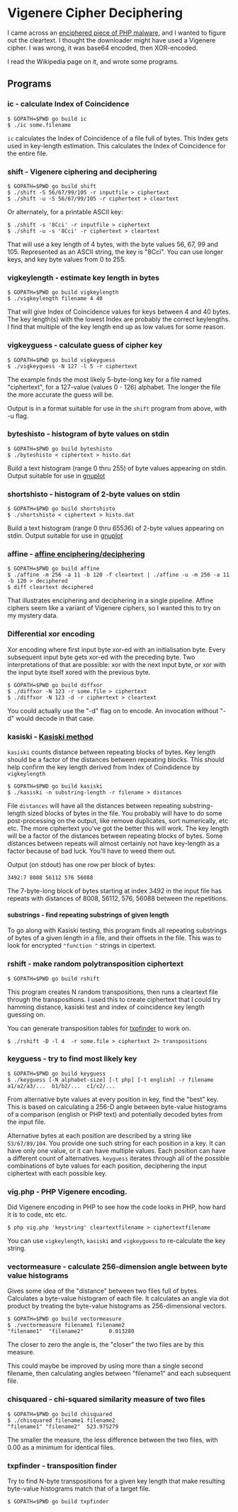 # Vigenere Cipher Deciphering

I came across an [enciphered piece of PHP malware](https://github.com/bediger4000/php-malware-analysis/NxAaGc),
and I wanted to figure out the cleartext.
I thought the downloader might have used a Vigenere cipher.
I was wrong, it was base64 encoded, then XOR-encoded.

I read the Wikipedia page on it, and wrote some programs.

## Programs

### ic - calculate Index of Coincidence

	$ GOPATH=$PWD go build ic
	$ ./ic some.filename

`ic` calculates the Index of Coincidence of a file full of bytes.
This Index gets used in key-length estimation.
This calculates the Index of Coincidence for the entire file.

### shift - Vigenere ciphering and deciphering

	$ GOPATH=$PWD go build shift
	$ ./shift -S 56/67/99/105 -r inputfile > ciphertext
    $ ./shift -u -S 56/67/99/105 -r ciphertext > cleartext

Or alternately, for a printable ASCII key:

	$ ./shift -s '8Cci' -r inputfile > ciphertext
    $ ./shift -u -s '8Cci' -r ciphertext > cleartext


That will use a key length of 4 bytes, with the byte values 56, 67, 99 and 105.
Represented as an ASCII string, the key is "8Cci". You can use longer keys, and
key byte values from 0 to 255.

### vigkeylength - estimate key length in bytes

    $ GOPATH=$PWD go build vigkeylength
    $ ./vigkeylength filename 4 40

That will give Index of Coincidence values for keys between 4 and 40 bytes.
The key length(s) with the lowest Index are probably the correct keylengths.
I find that multiple of the key length end up as low values for some reason.

### vigkeyguess - calculate guess of cipher key

    $ GOPATH=$PWD go build vigkeyguess
    $ ./vigkeyguess -N 127 -l 5 -r ciphertext

The example finds the most likely 5-byte-long key for a file named "ciphertext",
for a 127-value (values 0 - 126) alphabet.
The longer the file the more accurate the guess will be.

Output is in a format suitable for use in the `shift` program from above, with -u flag.

### byteshisto - histogram of byte values on stdin

    $ GOPATH=$PWD go build byteshisto
    $ ./byteshisto < ciphertext > histo.dat

Build a text histogram (range 0 thru 255) of byte values appearing on stdin.
Output suitable for use in [gnuplot](http://gnuplot.info/)

### shortshisto - histogram of 2-byte values on stdin

    $ GOPATH=$PWD go build shortshisto
    $ ./shortshisto < ciphertext > histo.dat

Build a text histogram (range 0 thru 65536)
of 2-byte values appearing on stdin.
Output suitable for use in [gnuplot](http://gnuplot.info/)

### affine - [affine enciphering/deciphering](https://en.wikipedia.org/wiki/Affine_cipher)

    $ GOPATH=$PWD go build affine
    $ ./affine -m 256 -a 11 -b 120 -f cleartext | ./affine -u -m 256 -a 11 -b 120 > deciphered
	$ diff cleartext deciphered

That illustrates enciphering and deciphering in a single pipeline.
Affine ciphers seem like a variant of Vigenere ciphers,
so I wanted this to try on my mystery data.

### Differential xor encoding

Xor encoding where first input byte xor-ed with an initialisation byte.
Every subsequent input byte gets xor-ed with the preceding byte.
Two interpretations of that are possible: xor with the next input byte,
or xor with the input byte itself xored with the previous byte.

    $ GOPATH=$PWD go build diffxor
    $ ./diffxor -N 123 -r some.file > ciphertext
    $ ./diffxor -N 123 -d -r ciphertext > cleartext

You could actually use the "-d" flag on to encode.
An invocation without "-d" would decode in that case.

### kasiski - [Kasiski method](https://en.wikipedia.org/wiki/Kasiski_examination)

`kasiski` counts distance between repeating blocks of bytes.
Key length should be a factor of the distances between repeating blocks.
This should help confirm the key length
derived from Index of Coindidence by `vigkeylength`

    $ GOPATH=$PWD go build kasiski
	$ ./kasiski -n substring-length -r filename > distances

File `distances` will have all the distances between repeating substring-length sized blocks of bytes in the file.
You probably will have to do some post-processing on the output,
like remove duplicates, sort numerically, etc etc.
The more ciphertext you've got the better this will work.
The key length will be a factor of the distances
between repeating blocks of bytes.
Some distances between repeats will almost certainly
not have key-length as a factor because of bad luck.
You'll have to weed them out.

Output (on stdout) has one row per block of bytes:

    3492:7 8008 56112 576 56088

The 7-byte-long block of bytes starting at index 3492 in the
input file has repeats with distances of 8008, 56112, 576, 56088
between the repetitions.

#### substrings - find repeating substrings of given length

To go along with Kasiski testing,
this program finds all repeating substrings of bytes of a given length
in a file,
and their offsets in the file.
This was to look for encrypted `"function "` strings in cipertext.

### rshift - make random polytransposition ciphertext

    $ GOPATH=$PWD go build rshift

This program creates N random transpositions,
then runs a cleartext file through the transpositions.
I used this to create ciphertext that I could try hamming distance,
kasiski test and index of coincidence key length guessing on.

You can generate transposition tables for [txpfinder](#txpfinder)
to work on.

    $ ./rshift -D -l 4  -r some.file > ciphertext 2> transpositions

### keyguess - try to find most likely key

    $ GOPATH=$PWD go build keyguess
	$ ./keyguess [-N alphabet-size] [-t php] [-t english] -r filename a1/a2/a3/...  b1/b2/...  c1/c2/...

From alternative byte values at every position in key, find the "best" key.
This is based on calculating a 256-D angle between byte-value histograms of a comparison
(english or PHP text) and potentially decoded bytes from the input file.

Alternative bytes at each position are described by a string like `53/67/89/104`.
You provide one such string for each position in a key. It can have only one value, or
it can have multiple values. Each position can have a different count of alternatives.
`keyguess` iterates through all of the possible combinations of byte values for
each position, deciphering the input ciphertext with each possible key.

### vig.php - PHP Vigenere encoding.

Did Vigenere encoding in PHP to see how the code looks in PHP,
how hard it is to code, etc etc.

    $ php vig.php 'keystring' cleartextfilename > ciphertextfilename

You can use `vigkeylength`, `kasiski` and `vigkeyguess` to re-calculate
the key string.

### vectormeasure - calculate 256-dimension angle between byte value histograms

Gives some idea of the "distance" between two files full of bytes.
Calculates a byte-value histogram of each file.
It calculates an angle via dot product by
treating the byte-value histograms as 256-dimensional vectors.

    $ GOPATH=$PWD go build vectormeasure
    $ ./vectormeasure filename1 filename2
    "filename1"  "filename2"        0.013280

The closer to zero the angle is,
the "closer" the two files are by this measure.

This could maybe be improved by using more than a single
second filename,
then calculating angles between "filename1" and each subsequent file.

### chisquared - chi-squared similarity measure of two files

    $ GOPATH=$PWD go build chisquared
    $ ./chisquared filename1 filename2
    "filename1" "filename2"  523.975279

The smaller the measure,
the less difference between the two files,
with 0.00 as a minimum for identical files.

### txpfinder - transposition finder

Try to find N-byte transpositions for a given key length
that make resulting byte-value histograms match that of a target file.

    $ GOPATH=$PWD go build txpfinder


